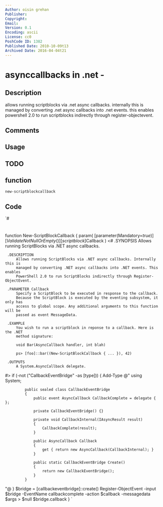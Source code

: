 ```yaml
---
Author: oisin grehan
Publisher: 
Copyright: 
Email: 
Version: 0.1
Encoding: ascii
License: cc0
PoshCode ID: 1382
Published Date: 2010-10-09t13
Archived Date: 2016-04-04t21
---
```


# asynccallbacks in .net - 

## Description

allows running scriptblocks via .net async callbacks. internally this is managed by converting .net async callbacks into .net events. this enables powershell 2.0 to run scriptblocks indirectly through register-objectevent.

## Comments



## Usage



## TODO



## function

`new-scriptblockcallback`

## Code

`#
 #
 
 function New-ScriptBlockCallback {
     param(
         [parameter(Mandatory=$true)]
         [ValidateNotNullOrEmpty()]
         [scriptblock]$Callback
     )
 <#
     .SYNOPSIS
         Allows running ScriptBlocks via .NET async callbacks.
 
     .DESCRIPTION
         Allows running ScriptBlocks via .NET async callbacks. Internally this is
         managed by converting .NET async callbacks into .NET events. This enables
         PowerShell 2.0 to run ScriptBlocks indirectly through Register-ObjectEvent.         
 
     .PARAMETER Callback
         Specify a ScriptBlock to be executed in response to the callback.
         Because the ScriptBlock is executed by the eventing subsystem, it only has
         access to global scope. Any additional arguments to this function will be
         passed as event MessageData.
         
     .EXAMPLE
         You wish to run a scriptblock in reponse to a callback. Here is the .NET
         method signature:
         
         void Bar(AsyncCallback handler, int blah)
         
         ps> [foo]::bar((New-ScriptBlockCallback { ... }), 42)                        
 
     .OUTPUTS
         A System.AsyncCallback delegate.
 #>
     if (-not ("CallbackEventBridge" -as [type])) {
         Add-Type @"
             using System;
             
             public sealed class CallbackEventBridge
             {
                 public event AsyncCallback CallbackComplete = delegate { };
 
                 private CallbackEventBridge() {}
 
                 private void CallbackInternal(IAsyncResult result)
                 {
                     CallbackComplete(result);
                 }
 
                 public AsyncCallback Callback
                 {
                     get { return new AsyncCallback(CallbackInternal); }
                 }
 
                 public static CallbackEventBridge Create()
                 {
                     return new CallbackEventBridge();
                 }
             }
 "@
     }
     $bridge = [callbackeventbridge]::create()
     Register-ObjectEvent -input $bridge -EventName callbackcomplete -action $callback -messagedata $args > $null
     $bridge.callback
 }
`

